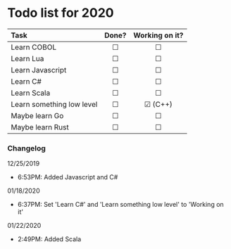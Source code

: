 # Todo list for 2020

| Task | Done? | Working on it? |
| :--- | :---: | :---: |
| Learn COBOL | &#9744; | &#9744; |
| Learn Lua | &#9744; | &#9744; |
| Learn Javascript | &#9744; | &#9744; |
| Learn C# | &#9744; | &#9744; |
| Learn Scala | &#9744; | &#9744; |
| Learn something low level | &#9744; | &#9745; (C++) |
| Maybe learn Go | &#9744; | &#9744; |
| Maybe learn Rust | &#9744; | &#9744; |

### Changelog
12/25/2019
 - 6:53PM: Added Javascript and C#

01/18/2020
 - 6:37PM: Set 'Learn C#' and 'Learn something low level' to 'Working on it'

01/22/2020
 - 2:49PM: Added Scala
